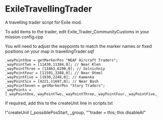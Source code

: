 # ExileTravellingTrader
A travelling trader script for Exile mod.

To add items to the trader, edit Exile_Trader_CommunityCustoms in your mission config.cpp

You will need to adjust the waypoints to match the marker names or fixed positions on your map in travellingTrader.sqf


	_wayPointOne = getMarkerPos "NEAF Aircraft Traders";
	_wayPointTwo = [11430,11384,0]; // Near Klen
	_wayPointThree = [13463,6298,0]; // Solnichniy
	_wayPointFour = [11591,3388,0]; // Near Otmel
	_wayPointFive = [1930,2246,0]; // Kamenka
	_wayPointSix = [4221,11697,0]; // Near Bash
	_wayPointSeven = getMarkerPos "Stary Traders";
	_wayPoints = [_wayPointOne,_wayPointTwo,_wayPointThree,_wayPointFour,_wayPointFive,_wayPointSix,_wayPointSeven,_wayPointOne];

If required, add this to the createUnit line in scripts.txt

 !"createUnit [_possiblePosStart, _group, ""trader = this; this disableAI"
